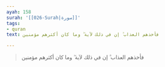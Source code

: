 ```yaml
---
ayah: 158
surah: '[[026-Surah|سورة]]'
tags:
- quran
text: فأخذهم العذاب ۗ إن في ذلك لآية ۖ وما كان أكثرهم مؤمنين

---
```

> فأخذهم العذاب ۗ إن في ذلك لآية ۖ وما كان أكثرهم مؤمنين

